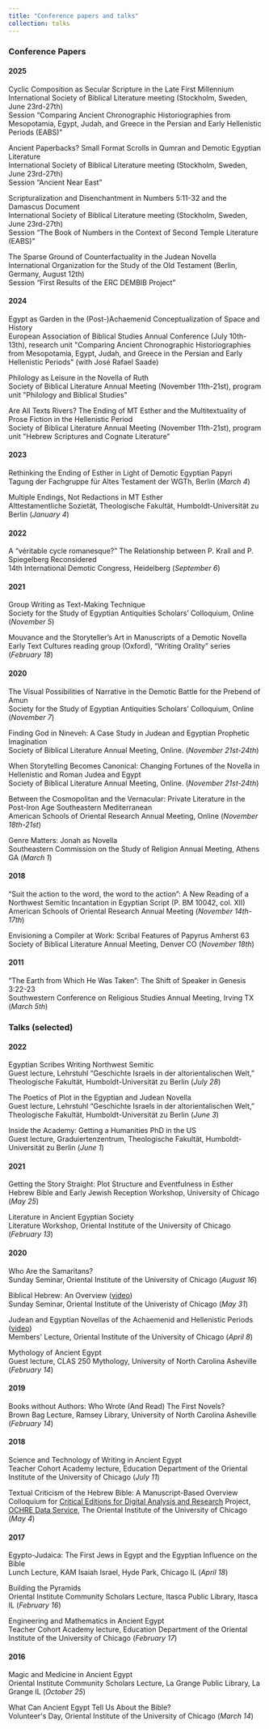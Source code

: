 ```yaml
---
title: "Conference papers and talks"
collection: talks
---
```


### <a name="papers"></a>Conference Papers

#### 2025

Cyclic Composition as Secular Scripture in the Late First Millennium<br/>
International Society of Biblical Literature meeting (Stockholm, Sweden, June 23rd-27th)<br/>
Session “Comparing Ancient Chronographic Historiographies from Mesopotamia, Egypt, Judah, and Greece in the Persian and Early Hellenistic Periods (EABS)"<br/>

Ancient Paperbacks? Small Format Scrolls in Qumran and Demotic Egyptian Literature</br>
International Society of Biblical Literature meeting (Stockholm, Sweden, June 23rd-27th)<br/>
Session “Ancient Near East”<br/>

Scripturalization and Disenchantment in Numbers 5:11-32 and the Damascus Document</br>
International Society of Biblical Literature meeting (Stockholm, Sweden, June 23rd-27th)<br/>
Session “The Book of Numbers in the Context of Second Temple Literature (EABS)"<br/>

The Sparse Ground of Counterfactuality in the Judean Novella<br/>
International Organization for the Study of the Old Testament (Berlin, Germany, August 12th)<br/> 
Session “First Results of the ERC DEMBIB Project”<br/>

#### 2024

Egypt as Garden in the (Post-)Achaemenid Conceptualization of Space and History<br/>
European Association of Biblical Studies Annual Conference (July 10th-13th), research unit "Comparing Ancient Chronographic Historiographies from Mesopotamia, Egypt, Judah, and Greece in the Persian and Early Hellenistic Periods" (with José Rafael Saade)

Philology as Leisure in the Novella of Ruth<br/>
Society of Biblical Literature Annual Meeting (November 11th-21st), program unit "Philology and Biblical Studies"

Are All Texts Rivers? The Ending of MT Esther and the Multitextuality of Prose Fiction in the Hellenistic Period<br/>
Society of Biblical Literature Annual Meeting (November 11th-21st), program unit "Hebrew Scriptures and Cognate Literature"

#### 2023

Rethinking the Ending of Esther in Light of Demotic Egyptian Papyri<br/> 
Tagung der Fachgruppe für Altes Testament der WGTh, Berlin (_March 4_)

Multiple Endings, Not Redactions in MT Esther<br/>
Alttestamentliche Sozietät, Theologische Fakultät, Humboldt-Universität zu Berlin (_January 4_)

#### 2022

A “véritable cycle romanesque?” The Relationship between P. Krall and P. Spiegelberg Reconsidered<br/>
14th International Demotic Congress, Heidelberg (_September 6_)

#### 2021

Group Writing as Text-Making Technique<br/>
Society for the Study of Egyptian Antiquities Scholars’ Colloquium, Online (_November 5_)

Mouvance and the Storyteller’s Art in Manuscripts of a Demotic Novella
Early Text Cultures reading group (Oxford), “Writing Orality” series (_February 18_)

#### 2020

The Visual Possibilities of Narrative in the Demotic Battle for the Prebend of Amun<br/> 
Society for the Study of Egyptian Antiquities Scholars’ Colloquium, Online (_November 7_)

Finding God in Nineveh: A Case Study in Judean and Egyptian Prophetic Imagination<br/>
Society of Biblical Literature Annual Meeting, Online. (_November 21st-24th_)

When Storytelling Becomes Canonical: Changing Fortunes of the Novella in Hellenistic and Roman Judea and Egypt<br/>
Society of Biblical Literature Annual Meeting, Online. (_November 21st-24th_)

Between the Cosmopolitan and the Vernacular: Private Literature in the Post-Iron Age Southeastern Mediterranean<br/>
American Schools of Oriental Research Annual Meeting, Online (_November 18th-21st_)

Genre Matters: Jonah as Novella<br/>
Southeastern Commission on the Study of Religion Annual Meeting, Athens GA (_March 1_)

#### 2018

“Suit the action to the word, the word to the action”: A New Reading of a Northwest Semitic Incantation in Egyptian Script (P. BM 10042, col. XII)<br/>
American Schools of Oriental Research Annual Meeting (_November 14th-17th_)

Envisioning a Compiler at Work: Scribal Features of Papyrus Amherst 63<br/>
Society of Biblical	Literature Annual Meeting, Denver CO (_November 18th_)

#### 2011

“The Earth from Which He Was Taken”: The Shift of Speaker in Genesis 3:22-23<br/>
Southwestern Conference on Religious Studies Annual Meeting, Irving TX (_March 5th_)

### <a name="talks"></a>Talks (selected)

#### 2022

Egyptian Scribes Writing Northwest Semitic<br/>
Guest lecture, Lehrstuhl “Geschichte Israels in der altorientalischen Welt,” Theologische Fakultät, Humboldt-Universität zu Berlin (_July 28_)

The Poetics of Plot in the Egyptian and Judean Novella<br/>
Guest lecture, Lehrstuhl “Geschichte Israels in der altorientalischen Welt,” Theologische Fakultät, Humboldt-Universität zu Berlin (_June 3_)

Inside the Academy: Getting a Humanities PhD in the US<br/>
Guest lecture, Graduiertenzentrum, Theologische Fakultät, Humboldt-Universität zu Berlin (_June 1_)

#### 2021

Getting the Story Straight: Plot Structure and Eventfulness in Esther<br/>
Hebrew Bible and Early Jewish Reception Workshop, University of Chicago (_May 25_)

Literature in Ancient Egyptian Society<br/>
Literature Workshop, Oriental Institute of the University of Chicago (_February 13_)

#### 2020

Who Are the Samaritans?<br/>
Sunday Seminar, Oriental Institute of the University of Chicago (_August 16_)

Biblical Hebrew: An Overview ([video](https://www.youtube.com/watch?v=KUB2LZj7rKQ))<br/>
Sunday Seminar, Oriental Institute of the Univeristy of Chicago (_May 31_)

Judean and Egyptian Novellas of the Achaemenid and Hellenistic Periods ([video](https://youtu.be/1d9npCDAbE0))<br/>
Members' Lecture, Oriental Institute of the University of Chicago (_April 8_)

Mythology of Ancient Egypt<br/>
Guest lecture, CLAS 250 Mythology, University of North Carolina Asheville (_February 14_)

#### 2019

Books without Authors: Who Wrote (And Read) The First Novels?<br/>
Brown Bag Lecture, Ramsey Library, University of North Carolina Asheville (_February 14_)

#### 2018

Science and Technology of Writing in Ancient Egypt<br/>
Teacher Cohort Academy lecture, Education Department of the Oriental Institute of the University of Chicago
(_July 11_)

Textual Criticism of the Hebrew Bible: A Manuscript-Based Overview<br/>
Colloquium for [Critical Editions for Digital Analysis and Research](https://voices.uchicago.edu/cedar/) Project,
[OCHRE Data Service](https://voices.uchicago.edu/ochre/), The Oriental Institute of the University of Chicago (_May 4_)

#### 2017

Egypto-Judaica: The First Jews in Egypt and the Egyptian Influence on the Bible<br/>
Lunch Lecture, KAM Isaiah Israel, Hyde Park, Chicago IL (_April 18_)

Building the Pyramids<br/>
Oriental Institute Community Scholars Lecture, Itasca Public Library, Itasca IL (_February 16_)

Engineering and Mathematics in Ancient Egypt<br/>
Teacher Cohort Academy lecture, Education Department of the Oriental Institute of the University of Chicago (_February 17_)

#### 2016

Magic and Medicine in Ancient Egypt<br/>
Oriental Institute Community Scholars Lecture, La Grange Public Library, La Grange IL (_October 25_)

What Can Ancient Egypt Tell Us About the Bible?<br/>
Volunteer's Day, Oriental Institute of the University of Chicago (_March 14_)
